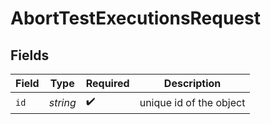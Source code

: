 # AbortTestExecutionsRequest


## Fields

| Field                   | Type                    | Required                | Description             |
| ----------------------- | ----------------------- | ----------------------- | ----------------------- |
| `id`                    | *string*                | :heavy_check_mark:      | unique id of the object |